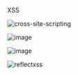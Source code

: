 XSS


![cross-site-scripting](https://github.com/user-attachments/assets/d1456422-fd25-4ae6-806a-9e6932b7e430)

![image](https://github.com/user-attachments/assets/61c733a1-d870-41ff-a224-2d47ffe572fd)


![image](https://github.com/user-attachments/assets/5a9c9ea4-3e40-46f1-a15f-901678faff56)


![reflectxss](https://github.com/user-attachments/assets/9dc05ff3-9814-4433-91d8-4845de3330b6)
